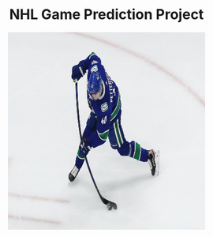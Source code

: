 <div align="center">

#  NHL Game Prediction Project

<img align="center" src="src/slapshot.jpg" title="Paycast" alt="Paycast" width="400" height="400"> 

